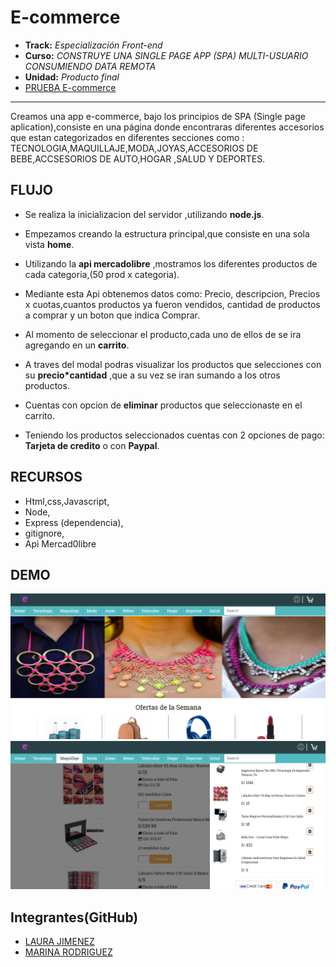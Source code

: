 # E-commerce

* **Track:** _Especialización Front-end_
* **Curso:** _CONSTRUYE UNA SINGLE PAGE APP (SPA) MULTI-USUARIO CONSUMIENDO DATA REMOTA_
* **Unidad:** _Producto final_
* [PRUEBA E-commerce](https://marinarh.github.io/ecommerse-product-final/public/)

***

Creamos una app e-commerce, bajo los principios de SPA (Single page aplication),consiste en una página donde encontraras diferentes accesorios que estan categorizados en diferentes secciones como : TECNOLOGIA,MAQUILLAJE,MODA,JOYAS,ACCESORIOS DE BEBE,ACCSESORIOS DE AUTO,HOGAR ,SALUD Y DEPORTES.

## FLUJO

- Se realiza la inicializacion del servidor ,utilizando **node.js**.

- Empezamos creando la estructura principal,que consiste en una sola vista **home**.

- Utilizando la **api mercadolibre** ,mostramos los diferentes productos de cada categoria,(50 prod x categoria).

- Mediante esta Api obtenemos datos como: Precio, descripcion, Precios x cuotas,cuantos productos ya fueron vendidos,   cantidad de productos a comprar y un boton que indica Comprar.

- Al momento de seleccionar el producto,cada uno de ellos de se ira agregando en un **carrito**.

- A traves del modal podras visualizar los productos que selecciones con su **precio*cantidad** ,que a su vez se iran   sumando a los otros productos.

- Cuentas con opcion de **eliminar** productos que seleccionaste en el carrito.

- Teniendo los productos seleccionados cuentas con 2 opciones de pago: **Tarjeta de credito** o con **Paypal**.



## RECURSOS

* Html,css,Javascript,
* Node,
* Express (dependencia),
* gitignore,
* Api Mercad0libre

## DEMO

![vista1](public/assets/images/vista1.png)
![vista2](public/assets/images/vista2.png)

## Integrantes(GitHub)

* [LAURA JIMENEZ](https://github.com/LauraJH16)
* [MARINA RODRIGUEZ](https://github.com/MarinaRH)
